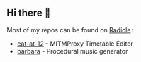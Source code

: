 ## Hi there 👋

Most of my repos can be found on [Radicle](https://radicle.xyz) :
- [eat-at-12](https://app.radicle.xyz/nodes/seed.radicle.garden/rad:z44CYBLrL6WMjF42Xqru8jTbFRMTF) - MITMProxy Timetable Editor
- [barbara](https://app.radicle.xyz/nodes/seed.radicle.garden/rad:z3e5xTZ46ZocCsApq9NmBsjgfC4Ey) - Procedural music generator
